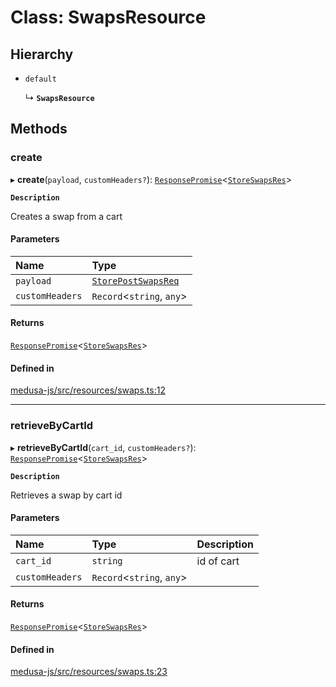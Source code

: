 # Class: SwapsResource

## Hierarchy

- `default`

  ↳ **`SwapsResource`**

## Methods

### create

▸ **create**(`payload`, `customHeaders?`): [`ResponsePromise`](../modules/internal.md#responsepromise)<[`StoreSwapsRes`](../modules/internal-51.md#storeswapsres)\>

**`Description`**

Creates a swap from a cart

#### Parameters

| Name | Type |
| :------ | :------ |
| `payload` | [`StorePostSwapsReq`](internal-51.StorePostSwapsReq.md) |
| `customHeaders` | `Record`<`string`, `any`\> |

#### Returns

[`ResponsePromise`](../modules/internal.md#responsepromise)<[`StoreSwapsRes`](../modules/internal-51.md#storeswapsres)\>

#### Defined in

[medusa-js/src/resources/swaps.ts:12](https://github.com/cloudnepal/medusa/blob/546577a8/packages/medusa-js/src/resources/swaps.ts#L12)

___

### retrieveByCartId

▸ **retrieveByCartId**(`cart_id`, `customHeaders?`): [`ResponsePromise`](../modules/internal.md#responsepromise)<[`StoreSwapsRes`](../modules/internal-51.md#storeswapsres)\>

**`Description`**

Retrieves a swap by cart id

#### Parameters

| Name | Type | Description |
| :------ | :------ | :------ |
| `cart_id` | `string` | id of cart |
| `customHeaders` | `Record`<`string`, `any`\> |  |

#### Returns

[`ResponsePromise`](../modules/internal.md#responsepromise)<[`StoreSwapsRes`](../modules/internal-51.md#storeswapsres)\>

#### Defined in

[medusa-js/src/resources/swaps.ts:23](https://github.com/cloudnepal/medusa/blob/546577a8/packages/medusa-js/src/resources/swaps.ts#L23)
